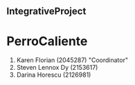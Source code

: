 ## IntegrativeProject
# PerroCaliente

1. Karen Florian (2045287) "Coordinator"
2. Steven Lennox Dy (2153617)
3. Darina Horescu (2126981)
